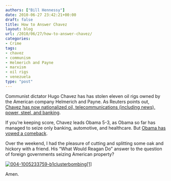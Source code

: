 ```yaml
---
authors: ["Bill Hennessy"]
date: 2010-06-27 23:42:21+00:00
draft: false
title: How to Answer Chavez
layout: blog
url: /2010/06/27/how-to-answer-chavez/
categories:
- Crime
tags:
- chavez
- communism
- Helmerich and Payne
- marxism
- oil rigs
- venezuela
type: "post"
---
```


Communist dictator Hugo Chavez has has stolen eleven oil rigs owned by the American company Helmerich and Payne. As Reuters points out, [Chavez has now nationalized oil, telecommunications (including news), power, steel, and banking](https://www.reuters.com/article/idUSTRE65N0UM20100624). 

 

If you’re keeping score, Chavez leads Obama 5-3, as Obama so far has managed to seize only banking, automotive, and healthcare. But [Obama has vowed a comeback](https://hennessysview.com/2010/06/27/obama-insults-americans-again/). 

 

Over the weekend, I had the pleasure of cutting and splitting some oak and hickory with a friend. His “What Would Reagan Do” answer to the question of foreign governments seizing American property?

 

[![004-1005233759-b1clusterbombing[1]](https://hennessysview.com/wp-content/uploads/2010/06/0041005233759b1clusterbombing1_thumb.jpg)
](https://hennessysview.com/wp-content/uploads/2010/06/0041005233759b1clusterbombing1.jpg)

 

Amen.
